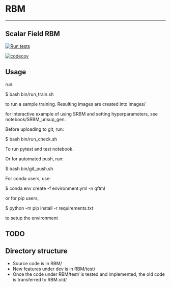 # RBM
---
**Scalar Field RBM**
---

[![Run tests](https://github.com/chanjure/SRBM/actions/workflows/pytest.yaml/badge.svg?event=push)](https://github.com/chanjure/SRBM/actions/workflows/pytest.yaml)

[![codecov](https://codecov.io/gh/chanjure/SRBM/branch/main/graph/badge.svg?token=2KRU5F0ERW)](https://codecov.io/gh/chanjure/SRBM)

## Usage
run:

  $ bash bin/run_train.sh

to run a sample training.
Resulting images are created into images/

for interactive example of using SRBM and setting hyperparameters, see notebook/SRBM_unsup_gen.

Before uploading to git, run:

  $ bash bin/run_check.sh

To run pytest and test notebook.

Or for automated push, run:

  $ bash bin/git_push.sh <comment>

For conda users, use:
  
  $ conda env create -f environment.yml -n qftml

or for pip users,
  
  $ python -m pip install -r requirements.txt

to setup the environment

## TODO

## Directory structure
* Source code is in RBM/
* New features under dev is in RBM/test/
* Once the code under RBM/test/ is tested and implemented, the old code is transferred to RBM.old/
